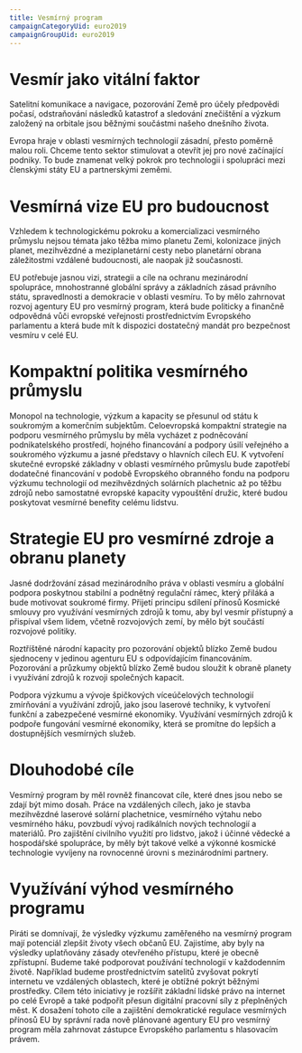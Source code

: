 ```yaml
---
title: Vesmírný program
campaignCategoryUid: euro2019
campaignGroupUid: euro2019
---
```


# Vesmír jako vitální faktor

Satelitní komunikace a navigace, pozorování Země pro účely předpovědi počasí, odstraňování následků katastrof a sledování znečištění a výzkum založený na orbitale jsou běžnými součástmi našeho dnešního života.

Evropa hraje v oblasti vesmírných technologií zásadní, přesto poměrně malou roli. Chceme tento sektor stimulovat a otevřít jej pro nové začínající podniky. To bude znamenat velký pokrok pro technologii i spolupráci mezi členskými státy EU a partnerskými zeměmi.
# Vesmírná vize EU pro budoucnost

Vzhledem k technologickému pokroku a komercializaci vesmírného průmyslu nejsou témata jako těžba mimo planetu Zemi, kolonizace jiných planet, mezihvězdné a meziplanetární cesty nebo planetární obrana záležitostmi vzdálené budoucnosti, ale naopak již současnosti.

EU potřebuje jasnou vizi, strategii a cíle na ochranu mezinárodní spolupráce, mnohostranné globální správy a základních zásad právního státu, spravedlnosti a demokracie v oblasti vesmíru. To by mělo zahrnovat rozvoj agentury EU pro vesmírný program, která bude politicky a finančně odpovědná vůči evropské veřejnosti prostřednictvím Evropského parlamentu a která bude mít k dispozici dostatečný mandát pro bezpečnost vesmíru v celé EU.
# Kompaktní politika vesmírného průmyslu

Monopol na technologie, výzkum a kapacity se přesunul od státu k soukromým a komerčním subjektům. Celoevropská kompaktní strategie na podporu vesmírného průmyslu by měla vycházet z podněcování podnikatelského prostředí, hojného financování a podpory úsilí veřejného a soukromého výzkumu a jasné představy o hlavních cílech EU. K vytvoření skutečné evropské základny v oblasti vesmírného průmyslu bude zapotřebí dodatečné financování v podobě Evropského obranného fondu na podporu výzkumu technologií od mezihvězdných solárních plachetnic až po těžbu zdrojů nebo samostatné evropské kapacity vypouštění družic, které budou poskytovat vesmírné benefity celému lidstvu.
# Strategie EU pro vesmírné zdroje a obranu planety

Jasné dodržování zásad mezinárodního práva v oblasti vesmíru a globální podpora poskytnou stabilní a podnětný regulační rámec, který přiláká a bude motivovat soukromé firmy. Přijetí principu sdílení přínosů Kosmické smlouvy pro využívání vesmírných zdrojů k tomu, aby byl vesmír přístupný a přispíval všem lidem, včetně rozvojových zemí, by mělo být součástí rozvojové politiky.

Roztříštěné národní kapacity pro pozorování objektů blízko Země budou sjednoceny v jedinou agenturu EU s odpovídajícím financováním. Pozorování a průzkumy objektů blízko Země budou sloužit k obraně planety i využívání zdrojů k rozvoji společných kapacit.

Podpora výzkumu a vývoje špičkových víceúčelových technologií zmírňování a využívání zdrojů, jako jsou laserové techniky, k vytvoření funkční a zabezpečené vesmírné ekonomiky. Využívání vesmírných zdrojů k podpoře fungování vesmírné ekonomiky, která se promítne do lepších a dostupnějších vesmírných služeb.
# Dlouhodobé cíle

Vesmírný program by měl rovněž financovat cíle, které dnes jsou nebo se zdají být mimo dosah. Práce na vzdálených cílech, jako je stavba mezihvězdné laserové solární plachetnice, vesmírného výtahu nebo vesmírného háku, povzbudí vývoj radikálních nových technologií a materiálů. Pro zajištění civilního využití pro lidstvo, jakož i účinné vědecké a hospodářské spolupráce, by měly být takové velké a výkonné kosmické technologie vyvíjeny na rovnocenné úrovni s mezinárodními partnery.
# Využívání výhod vesmírného programu

Piráti se domnívají, že výsledky výzkumu zaměřeného na vesmírný program mají potenciál zlepšit životy všech občanů EU. Zajistíme, aby byly na výsledky uplatňovány zásady otevřeného přístupu, které je obecně zpřístupní. Budeme také podporovat používání technologií v každodenním životě. Například budeme prostřednictvím satelitů zvyšovat pokrytí internetu ve vzdálených oblastech, které je obtížné pokrýt běžnými prostředky. Cílem této iniciativy je rozšířit základní lidské právo na internet po celé Evropě a také podpořit přesun digitální pracovní síly z přeplněných měst. K dosažení tohoto cíle a zajištění demokratické regulace vesmírných přínosů EU by správní rada nově plánované agentury EU pro vesmírný program měla zahrnovat zástupce Evropského parlamentu s hlasovacím právem.
